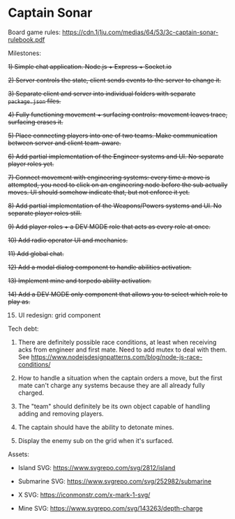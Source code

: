 # Captain Sonar

Board game rules: https://cdn.1j1ju.com/medias/64/53/3c-captain-sonar-rulebook.pdf

Milestones:

~~1) Simple chat application. Node.js + Express + Socket.io~~

~~2) Server controls the state, client sends events to the server to change it.~~

~~3) Separate client and server into individual folders with separate `package.json` files.~~

~~4) Fully functioning movement + surfacing controls: movement leaves trace, surfacing erases it.~~

~~5) Place connecting players into one of two teams. Make communication between server and client team-aware.~~

~~6) Add partial implementation of the Engineer systems and UI. No separate player roles yet.~~

~~7) Connect movement with engineering systems: every time a move is attempted, you need to click on an engineering node before the sub actually moves. UI should somehow indicate that, but not enforce it yet.~~

~~8) Add partial implementation of the Weapons/Powers systems and UI. No separate player roles still.~~

~~9) Add player roles + a DEV MODE role that acts as every role at once.~~

~~10) Add radio operator UI and mechanics.~~

~~11) Add global chat.~~

~~12) Add a modal dialog component to handle abilities activation.~~

~~13) Implement mine and torpedo ability activation.~~

~~14) Add a DEV MODE only component that allows you to select which role to play as.~~

15) UI redesign: grid component

Tech debt:

1) There are definitely possible race conditions, at least when receiving acks from engineer and first mate. Need to add mutex to deal with them. See https://www.nodejsdesignpatterns.com/blog/node-js-race-conditions/

2) How to handle a situation when the captain orders a move, but the first mate can't charge any systems because they are all already fully charged.

3) The "team" should definitely be its own object capable of handling adding and removing players.

4) The captain should have the ability to detonate mines.

5) Display the enemy sub on the grid when it's surfaced.

Assets:

- Island SVG: https://www.svgrepo.com/svg/2812/island

- Submarine SVG: https://www.svgrepo.com/svg/252982/submarine

- X SVG: https://iconmonstr.com/x-mark-1-svg/

- Mine SVG: https://www.svgrepo.com/svg/143263/depth-charge
